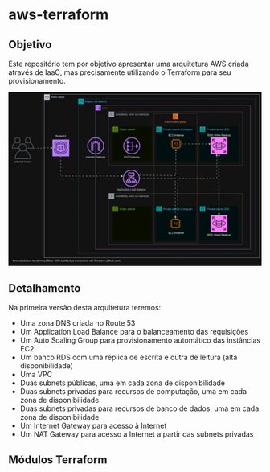 # aws-terraform

## Objetivo
Este repositório tem por objetivo apresentar uma arquitetura AWS criada através de IaaC, mas precisamente utilizando o Terraform para seu provisionamento.

![AWS Architecure - v1](./images/aws-architecture-v1.jpg)

## Detalhamento
Na primeira versão desta arquitetura teremos:
- Uma zona DNS criada no Route 53
- Um Application Load Balance para o balanceamento das requisições
- Um Auto Scaling Group para provisionamento automático das instâncias EC2
- Um banco RDS com uma réplica de escrita e outra de leitura (alta disponibilidade)
- Uma VPC
- Duas subnets públicas, uma em cada zona de disponibilidade
- Duas subnets privadas para recursos de computação, uma em cada zona de disponibilidade
- Duas subnets privadas para recursos de banco de dados, uma em cada zona de disponibilidade
- Um Internet Gateway para acesso à Internet
- Um NAT Gateway para acesso à Internet a partir das subnets privadas

## Módulos Terraform